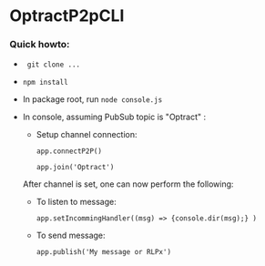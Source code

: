 # OptractP2pCLI

### Quick howto:
- ``` git clone ...```
- ``` npm install ```
- In package root, run ``` node console.js ```
- In console, assuming PubSub topic is "Optract" :

  - Setup channel connection:
  
    ``` app.connectP2P() ```
    
    ``` app.join('Optract') ```

  After channel is set, one can now perform the following:

  - To listen to message:
    
    ``` app.setIncommingHandler((msg) => {console.dir(msg);} ) ```
    
  - To send message:
 
    ``` app.publish('My message or RLPx') ```
